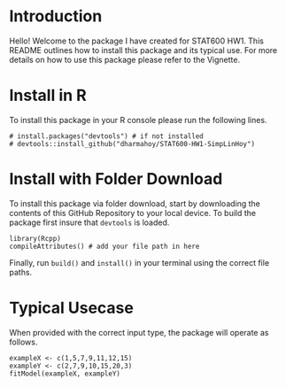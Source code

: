 # Introduction

Hello! Welcome to the package I have created for STAT600 HW1. This README outlines how to install this package and its typical use. For more details on how to use this package please refer to the Vignette.

# Install in R

To install this package in your R console please run the following lines.

```{r}
# install.packages("devtools") # if not installed
# devtools::install_github("dharmahoy/STAT600-HW1-SimpLinHoy")
```

# Install with Folder Download

To install this package via folder download, start by downloading the contents of this GitHub Repository to your local device. To build the package first insure that `devtools` is loaded.

```{r}
library(Rcpp)
compileAttributes() # add your file path in here
```

Finally, run `build()` and `install()` in your terminal using the correct file paths.

# Typical Usecase
When provided with the correct input type, the package will operate as follows.
```{r}
exampleX <- c(1,5,7,9,11,12,15)
exampleY <- c(2,7,9,10,15,20,3)
fitModel(exampleX, exampleY)
```
